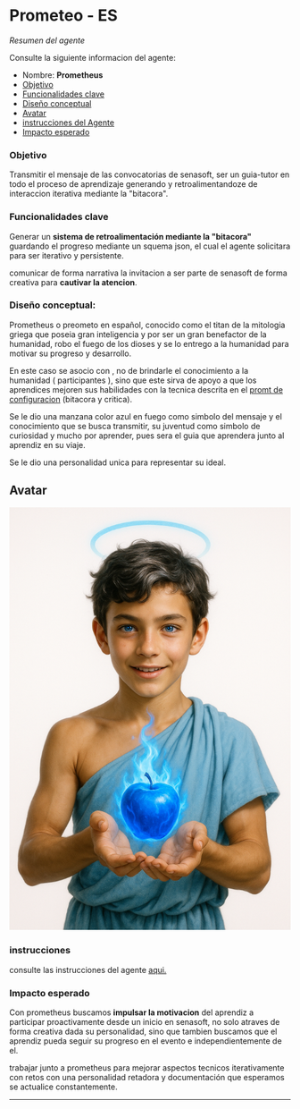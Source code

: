 # Prometeo - ES
*Resumen del agente*

Consulte la siguiente informacion del agente:
- Nombre: **Prometheus**
- [Objetivo](#objetivo)
- [Funcionalidades clave](#funcionalidades-clave)
- [Diseño conceptual](#diseño-conceptual)
- [Avatar](#avatar)
- [instrucciones del Agente](instructions_prometheus.md)
- [Impacto esperado](#impacto-esperado)


### Objetivo
Transmitir el mensaje de las convocatorias de senasoft, ser un guia-tutor en todo el proceso de aprendizaje generando y retroalimentandoze de interaccion iterativa mediante la "bitacora".

### Funcionalidades clave
Generar un **sistema de retroalimentación mediante la "bitacora"** guardando el progreso mediante un squema json, el cual el agente solicitara para ser iterativo y persistente.

comunicar de forma narrativa la invitacion a ser parte de senasoft de forma creativa para **cautivar la atencion**.

### Diseño conceptual:
Prometheus o preometo en español, conocido como el titan  de la mitologia griega que poseia gran inteligencia  y por ser un gran benefactor de la humanidad, robo el fuego de los dioses y se lo entrego a la humanidad para motivar su progreso y desarrollo.

En este caso se asocio con , no de brindarle el conocimiento a la humanidad ( participantes ), sino que este sirva de apoyo a que los aprendices mejoren sus habilidades con la tecnica descrita en el [promt de configuracion](instructions_prometheus.md) (bitacora y critica).

Se le dio una manzana color azul en fuego como simbolo del mensaje y el conocimiento que se busca transmitir, su juventud como simbolo de curiosidad y mucho por aprender, pues sera el guia que aprendera junto al aprendiz en su viaje.

Se le dio una personalidad unica para representar su ideal.

## Avatar
![prometheus](../prometheus/avatar/avatar_prometheus.png)

### instrucciones 

consulte las instrucciones del agente [aqui.](instructions_prometheus.md)

### Impacto esperado

Con prometheus buscamos **impulsar la motivacion** del aprendiz a participar proactivamente desde un inicio en senasoft, no solo atraves de forma creativa dada su personalidad, sino que tambien buscamos que el aprendiz pueda seguir su progreso en el evento e independientemente de el.

trabajar junto a prometheus para mejorar aspectos tecnicos iterativamente con retos con una personalidad retadora y documentación que esperamos se actualice constantemente.

---


